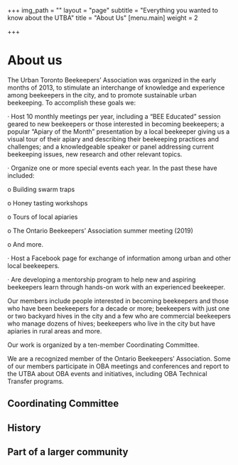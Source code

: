 +++
img_path = ""
layout = "page"
subtitle = "Everything you wanted to know about the UTBA"
title = "About Us"
[menu.main]
weight = 2

+++
# About us 

The Urban Toronto Beekeepers’ Association was organized in the early months of 2013, to stimulate an interchange of knowledge and experience among beekeepers in the city, and to promote sustainable urban beekeeping. To accomplish these goals we:

· Host 10 monthly meetings per year, including a “BEE Educated” session geared to new beekeepers or those interested in becoming beekeepers; a popular “Apiary of the Month” presentation by a local beekeeper giving us a visual tour of their apiary and describing their beekeeping practices and challenges; and a knowledgeable speaker or panel addressing current beekeeping issues, new research and other relevant topics.

· Organize one or more special events each year. In the past these have included:

o Building swarm traps

o Honey tasting workshops

o Tours of local apiaries

o The Ontario Beekeepers’ Association summer meeting (2019)

o And more.

· Host a Facebook page for exchange of information among urban and other local beekeepers.

· Are developing a mentorship program to help new and aspiring beekeepers learn through hands-on work with an experienced beekeeper.

Our members include people interested in becoming beekeepers and those who have been beekeepers for a decade or more; beekeepers with just one or two backyard hives in the city and a few who are commercial beekeepers who manage dozens of hives; beekeepers who live in the city but have apiaries in rural areas and more.

Our work is organized by a ten-member Coordinating Committee. 

We are a recognized member of the Ontario Beekeepers’ Association. Some of our members participate in OBA meetings and conferences and report to the UTBA about OBA events and initiatives, including OBA Technical Transfer programs.

## Coordinating Committee 

## History 

## Part of a larger community 